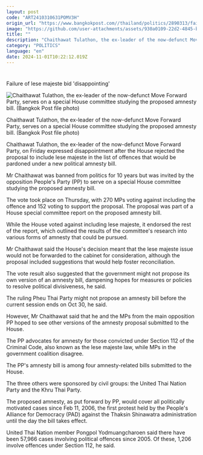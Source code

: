 ```yaml
---
layout: post
code: "ART2410310631POMV3H"
origin_url: "https://www.bangkokpost.com//thailand/politics/2890313/failure-of-lese-majeste-bid-disappointing"
image: "https://github.com/user-attachments/assets/930a0109-22d2-4845-bd76-bb8c941dd1d0"
title: ""
description: "Chaithawat Tulathon, the ex-leader of the now-defunct Move Forward Party, on Friday expressed disappointment after the House rejected the proposal to include lese majeste in the list of offences that would be pardoned under a new political amnesty bill."
category: "POLITICS"
language: "en"
date: 2024-11-01T10:22:12.019Z
---
```


# 

Failure of lese majeste bid 'disappointing'

![Chaithawat Tulathon, the ex-leader of the now-defunct Move Forward Party, serves on a special House committee studying the proposed amnesty bill. (Bangkok Post file photo)](https://github.com/user-attachments/assets/83110c3f-4c7d-4372-bacb-0c09b395d79b)

Chaithawat Tulathon, the ex-leader of the now-defunct Move Forward Party, serves on a special House committee studying the proposed amnesty bill. (Bangkok Post file photo)

Chaithawat Tulathon, the ex-leader of the now-defunct Move Forward Party, on Friday expressed disappointment after the House rejected the proposal to include lese majeste in the list of offences that would be pardoned under a new political amnesty bill.

Mr Chaithawat was banned from politics for 10 years but was invited by the opposition People's Party (PP) to serve on a special House committee studying the proposed amnesty bill.

The vote took place on Thursday, with 270 MPs voting against including the offence and 152 voting to support the proposal. The proposal was part of a House special committee report on the proposed amnesty bill.

While the House voted against including lese majeste, it endorsed the rest of the report, which outlined the results of the committee's research into various forms of amnesty that could be pursued.

Mr Chaithawat said the House's decision meant that the lese majeste issue would not be forwarded to the cabinet for consideration, although the proposal included suggestions that would help foster reconciliation.

The vote result also suggested that the government might not propose its own version of an amnesty bill, dampening hopes for measures or policies to resolve political divisiveness, he said.

The ruling Pheu Thai Party might not propose an amnesty bill before the current session ends on Oct 30, he said.

However, Mr Chaithawat said that he and the MPs from the main opposition PP hoped to see other versions of the amnesty proposal submitted to the House.

The PP advocates for amnesty for those convicted under Section 112 of the Criminal Code, also known as the lese majeste law, while MPs in the government coalition disagree.

The PP's amnesty bill is among four amnesty-related bills submitted to the House.

The three others were sponsored by civil groups: the United Thai Nation Party and the Khru Thai Party.

The proposed amnesty, as put forward by PP, would cover all politically motivated cases since Feb 11, 2006, the first protest held by the People's Alliance for Democracy (PAD) against the Thaksin Shinawatra administration until the day the bill takes effect.

United Thai Nation member Pongpol Yodmuangcharoen said there have been 57,966 cases involving political offences since 2005. Of these, 1,206 involve offences under Section 112, he said.